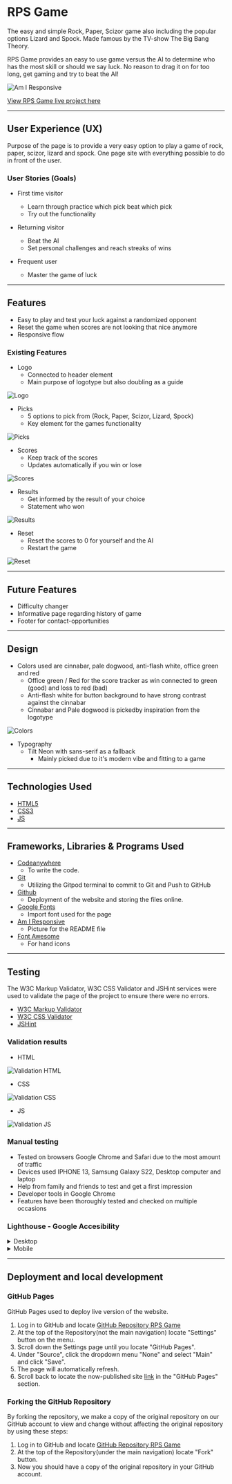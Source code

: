 # RPS Game

The easy and simple Rock, Paper, Scizor game also including the popular options Lizard and Spock.
Made famous by the TV-show The Big Bang Theory.

RPS Game provides an easy to use game versus the AI to determine who has the most skill or should
we say luck. No reason to drag it on for too long, get gaming and try to beat the AI!

![Am I Responsive](assets/images/readme/readme-responsive.JPG)

[View RPS Game live project here](https://chrisgustafsson.github.io/rpsgame-PP2/)

- - -

## User Experience (UX)

Purpose of the page is to provide a very easy option to play a game of rock, paper, scizor, lizard and spock.
One page site with everything possible to do in front of the user.

### User Stories (Goals)

* First time visitor
  * Learn through practice which pick beat which pick
  * Try out the functionality

* Returning visitor
  * Beat the AI
  * Set personal challenges and reach streaks of wins

* Frequent user
  * Master the game of luck

- - -

## Features

* Easy to play and test your luck against a randomized opponent
* Reset the game when scores are not looking that nice anymore
* Responsive flow

### Existing Features

* Logo
  * Connected to header element
  * Main purpose of logotype but also doubling as a guide

![Logo](assets/images/readme/readme-logo.JPG)

* Picks
  * 5 options to pick from (Rock, Paper, Scizor, Lizard, Spock)
  * Key element for the games functionality

![Picks](assets/images/readme/readme-picks.JPG)

* Scores
  * Keep track of the scores
  * Updates automatically if you win or lose

![Scores](assets/images/readme/readme-scores.JPG)

* Results
  * Get informed by the result of your choice
  * Statement who won

![Results](assets/images/readme/readme-results.JPG)

* Reset
  * Reset the scores to 0 for yourself and the AI
  * Restart the game

![Reset](assets/images/readme/readme-reset.JPG)

- - -

## Future Features

* Difficulty changer
* Informative page regarding history of game
* Footer for contact-opportunities

- - -

## Design

* Colors used are cinnabar, pale dogwood, anti-flash white, office green and red
  * Office green / Red for the score tracker as win connected to green (good) and loss to red (bad)
  * Anti-flash white for button background to have strong contrast against the cinnabar
  * Cinnabar and Pale dogwood is pickedby inspiration from the logotype

![Colors](assets/images/readme/readme-colors.JPG)

* Typography
  *  Tilt Neon with sans-serif as a fallback
     *  Mainly picked due to it's modern vibe and fitting to a game

- - -

## Technologies Used

* [HTML5](https://en.wikipedia.org/wiki/HTML5)
* [CSS3](https://en.wikipedia.org/wiki/CSS)
* [JS](https://en.wikipedia.org/wiki/JavaScript)

- - -

## Frameworks, Libraries & Programs Used

* [Codeanywhere](https://codeanywhere.com/)
  * To write the code.
* [Git](https://git-scm.com)
  * Utilizing the Gitpod terminal to commit to Git and Push to GitHub
* [Github](https://github.com/)
  * Deployment of the website and storing the files online.
* [Google Fonts](https://fonts.google.com/)
  * Import font used for the page
* [Am I Responsive](https://ui.dev/amiresponsive)
  * Picture for the README file
* [Font Awesome](https://fontawesome.com/)
  * For hand icons

- - -

## Testing

The W3C Markup Validator, W3C CSS Validator and JSHint services were used to validate the page of the project to ensure there were no errors.

* [W3C Markup Validator](https://validator.w3.org/)
* [W3C CSS Validator](https://jigsaw.w3.org/css-validator/)
* [JSHint](https://jshint.com/)

### Validation results

* HTML
  
![Validation HTML](assets/images/readme/readme-html-validation.JPG)

* CSS

![Validation CSS](assets/images/readme/readme-css-validation.JPG)

* JS

![Validation JS](assets/images/readme/readme-js-validation.JPG)

### Manual testing

* Tested on browsers Google Chrome and Safari due to the most amount of traffic
* Devices used IPHONE 13, Samsung Galaxy S22, Desktop computer and laptop
* Help from family and friends to test and get a first impression
* Developer tools in Google Chrome
* Features have been thoroughly tested and checked on multiple occasions

### Lighthouse - Google Accesibility

<details>
<summary> Desktop
</summary>

![Desktop](assets/images/readme/readme-lh-desktop.JPG)
</details>
<details>
<summary> Mobile
</summary>

![Mobile](assets/images/readme/readme-lh-mobile.JPG)
</details>

- - -

## Deployment and local development

### GitHub Pages

GitHub Pages used to deploy live version of the website.

1. Log in to GitHub and locate [GitHub Repository RPS Game](https://github.com/chrisgustafsson/rpsgame-PP2)
2. At the top of the Repository(not the main navigation) locate "Settings" button on the menu.
3. Scroll down the Settings page until you locate "GitHub Pages".
4. Under "Source", click the dropdown menu "None" and select "Main" and click "Save".
5. The page will automatically refresh.
6. Scroll back to locate the now-published site [link](https://chrisgustafsson.github.io/rpsgame-PP2/) in the "GitHub Pages" section.

### Forking the GitHub Repository

By forking the repository, we make a copy of the original repository on our GitHub account to view and change without affecting the original repository by using these steps:

1. Log in to GitHub and locate [GitHub Repository RPS Game](https://github.com/chrisgustafsson/rpsgame-PP2)
2. At the top of the Repository(under the main navigation) locate "Fork" button.
3. Now you should have a copy of the original repository in your GitHub account.

